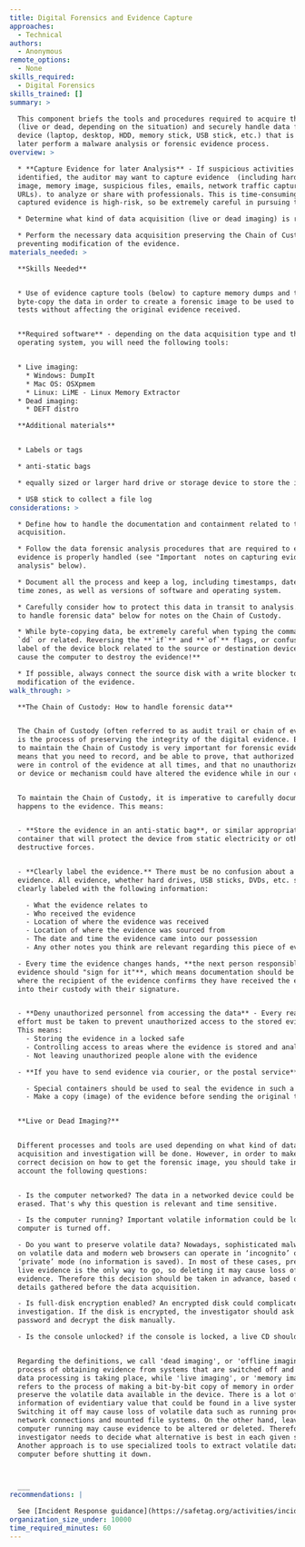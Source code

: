 ```yaml
---
title: Digital Forensics and Evidence Capture
approaches:
  - Technical
authors:
  - Anonymous
remote_options:
  - None
skills_required:
  - Digital Forensics
skills_trained: []
summary: >

  This component briefs the tools and procedures required to acquire the image
  (live or dead, depending on the situation) and securely handle data from a
  device (laptop, desktop, HDD, memory stick, USB stick, etc.) that is needed to
  later perform a malware analysis or forensic evidence process.
overview: >

  * **Capture Evidence for later Analysis** - If suspicious activities are
  identified, the auditor may want to capture evidence  (including hard disk
  image, memory image, suspicious files, emails, network traffic captures,
  URLs). to analyze or share with professionals. This is time-consuming and the
  captured evidence is high-risk, so be extremely careful in pursuing this.

  * Determine what kind of data acquisition (live or dead imaging) is required.

  * Perform the necessary data acquisition preserving the Chain of Custody and
  preventing modification of the evidence.
materials_needed: >

  **Skills Needed**


  * Use of evidence capture tools (below) to capture memory dumps and to
  byte-copy the data in order to create a forensic image to be used to execute
  tests without affecting the original evidence received.


  **Required software** - depending on the data acquisition type and the
  operating system, you will need the following tools:


  * Live imaging:
    * Windows: DumpIt
    * Mac OS: OSXpmem
    * Linux: LiME - Linux Memory Extractor
  * Dead imaging:
    * DEFT distro

  **Additional materials**


  * Labels or tags

  * anti-static bags

  * equally sized or larger hard drive or storage device to store the image

  * USB stick to collect a file log
considerations: >

  * Define how to handle the documentation and containment related to the data
  acquisition.

  * Follow the data forensic analysis procedures that are required to ensure the
  evidence is properly handled (see "Important  notes on capturing evidence for
  analysis" below).

  * Document all the process and keep a log, including timestamps, dates, and
  time zones, as well as versions of software and operating system.

  * Carefully consider how to protect this data in transit to analysis. See "How
  to handle forensic data" below for notes on the Chain of Custody.

  * While byte-copying data, be extremely careful when typing the command line
  `dd` or related. Reversing the **`if`** and **`of`** flags, or confusing the
  label of the device block related to the source or destination device **will
  cause the computer to destroy the evidence!**

  * If possible, always connect the source disk with a write blocker to prevent
  modification of the evidence.
walk_through: >

  **The Chain of Custody: How to handle forensic data**


  The Chain of Custody (often referred to as audit trail or chain of evidence)
  is the process of preserving the integrity of the digital evidence. Being able
  to maintain the Chain of Custody is very important for forensic evidence. This
  means that you need to record, and be able to prove, that authorized personnel
  were in control of the evidence at all times, and that no unauthorized person
  or device or mechanism could have altered the evidence while in our custody.


  To maintain the Chain of Custody, it is imperative to carefully document what
  happens to the evidence. This means:


  - **Store the evidence in an anti-static bag**, or similar appropriate
  container that will protect the device from static electricity or other
  destructive forces.


  - **Clearly label the evidence.** There must be no confusion about a piece of
  evidence. All evidence, whether hard drives, USB sticks, DVDs, etc. should be
  clearly labeled with the following information:

    - What the evidence relates to
    - Who received the evidence
    - Location of where the evidence was received
    - Location of where the evidence was sourced from
    - The date and time the evidence came into our possession
    - Any other notes you think are relevant regarding this piece of evidence (the specifications of the computer a hard drive came from, etc.)

  - Every time the evidence changes hands, **the next person responsible for the
  evidence should "sign for it"**, which means documentation should be produced
  where the recipient of the evidence confirms they have received the evidence
  into their custody with their signature.


  - **Deny unauthorized personnel from accessing the data** - Every reasonable
  effort must be taken to prevent unauthorized access to the stored evidence.
  This means:
    - Storing the evidence in a locked safe
    - Controlling access to areas where the evidence is stored and analyzed
    - Not leaving unauthorized people alone with the evidence

  - **If you have to send evidence via courier, or the postal service**:

    - Special containers should be used to seal the evidence in such a way that the container cannot be opened without it being apparent (e.g. seal with special tape that, if removed, cannot be replaced without showing that the container has been opened).
    - Make a copy (image) of the evidence before sending the original through the post or courier service, and generate a hash of the image.


  **Live or Dead Imaging?**


  Different processes and tools are used depending on what kind of data
  acquisition and investigation will be done. However, in order to make a
  correct decision on how to get the forensic image, you should take into
  account the following questions:


  - Is the computer networked? The data in a networked device could be remotely
  erased. That's why this question is relevant and time sensitive.

  - Is the computer running? Important volatile information could be lost if the
  computer is turned off.

  - Do you want to preserve volatile data? Nowadays, sophisticated malware hides
  on volatile data and modern web browsers can operate in ‘incognito’ or
  ‘private’ mode (no information is saved). In most of these cases, preserving
  live evidence is the only way to go, so deleting it may cause loss of
  evidence. Therefore this decision should be taken in advance, based on the
  details gathered before the data acquisition.

  - Is full-disk encryption enabled? An encrypted disk could complicate the
  investigation. If the disk is encrypted, the investigator should ask for the
  password and decrypt the disk manually.

  - Is the console unlocked? if the console is locked, a live CD should be used.


  Regarding the definitions, we call 'dead imaging', or 'offline imaging', the
  process of obtaining evidence from systems that are switched off and where no
  data processing is taking place, while 'live imaging', or 'memory imaging',
  refers to the process of making a bit-by-bit copy of memory in order to
  preserve the volatile data available in the device. There is a lot of
  information of evidentiary value that could be found in a live system.
  Switching it off may cause loss of volatile data such as running processes,
  network connections and mounted file systems. On the other hand, leaving a
  computer running may cause evidence to be altered or deleted. Therefore the
  investigator needs to decide what alternative is best in each given situation.
  Another approach is to use specialized tools to extract volatile data from the
  computer before shutting it down.



  ___
recommendations: |

  See [Incident Response guidance](https://safetag.org/activities/incident_response).
organization_size_under: 10000
time_required_minutes: 60
---
```


